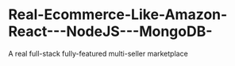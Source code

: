 # Real-Ecommerce-Like-Amazon-React---NodeJS---MongoDB-
A real full-stack fully-featured multi-seller marketplace
